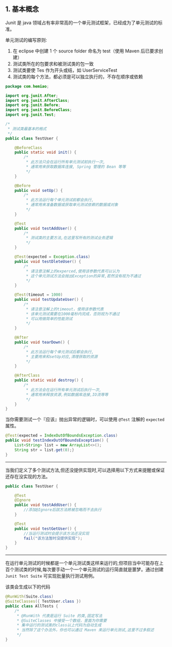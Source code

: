 ## 1. 基本概念

Junit 是 java 领域占有率非常高的一个单元测试框架，已经成为了单元测试的标准。

单元测试的编写原则:

1. 在 eclipse 中创建 1 个 source folder 命名为 test（使用 Maven 后已要求创建）
2. 测试类所在的包要求和被测试类的包一致
3. 测试类要使 Tes 作为开头或结，如 UserServiceTest
4. 测试类的每个方法，都必须是可以独立执行的，不存在顺序或依赖

```java
package com.hemiao; 

import org.junit.After; 
import org.junit.AfterClass; 
import org.junit.Before;
import org.junit.BeforeClass;  
import org.junit.Test;  

/* 
 * 测试类最基本的格式  
 */
public class TestUser {  

    @BeforeClass
    public static void init() {  
        /*  
         * 此方法只会在运行所有单元测试前执行一次,   
         * 通常用来获取数据库连接, Spring 管理的 Bean 等等  
         */
    }  

    @Before
    public void setUp() {  
        /*  
         * 此方法运行每个单元测试前都会执行,   
         * 通常用来准备数据或获取单元测试依赖的数据或对象  
         */
    }  

    @Test
    public void testAddUser() {  
        /*  
         * 测试类的主要方法,在这里写所有的测试业务逻辑  
         */
    }  

    @Test(expected = Exception.class)  
    public void testDleteUser() {  
        /*  
         * 请注意注解上的experced,使用该参数代表可以认为   
         * 这个单元测试方法会抛出Exception的异常,若然没有视为不通过  
         */
    }  

    @Test(timeout = 1000)  
    public void testUpdateUser() {  
        /*  
         * 请注意注解上的timeout，使用该参数代表
         * 该单元测试需要在1000毫秒内完成，否则视为不通过
         * 可以用做简单的性能测试  
         */
    }  

    @After
    public void tearDown() {  
        /*  
         * 此方法运行每个单元测试后都会执行,   
         * 主要用来和setUp对应,清理获取的资源  
         */
    }  

    @AfterClass
    public static void destroy() {  
        /*  
         * 此方法会在运行所有单元测试后执行一次,   
         * 通常用来释放资源,例如数据库连接,IO流等等  
         */
    }  
}  
```

当你需要测试一个『应该』抛出异常的逻辑时，可以使用 `@Test` 注解的 `expected` 属性。

```java
@Test(expected = IndexOutOfBoundsException.class)
public void testIndexOutOfBoundsException() {
    List<String> list = new ArrayList<>();
    String str = list.get(0);}
}
```

---

当我们定义了多个测试方法,但还没提供实现时,可以选择用以下方式来提醒或保证还存在没实现的方法。

```java
public class TestUser {  

    @Test
    @Ignore
    public void testAddUser() {  
        //添加@Ignore后該方法將被忽略而不去执行  
    }  

    @Test
    public void testGetUser() {  
        //当运行测试时会提示该方法还没实现  
        fail("该方法暂时没提供实现");  
    }  
}  
```

---

在运行单元测试的时候都是一个单元测试类这样来运行的,但项目当中可能存在上百个测试类的时候,每次要手动一个一个单元测试的运行简直就是噩梦。通过创建 `Junit Test Suite` 可实现批量执行测试用例。

该类会生成以下的代码

```java
@RunWith(Suite.class)  
@SuiteClasses({ TestUser.class })  
public class AllTests {  
    /*  
     * @RunWith 代表是运行 Suite 的类,固定写法  
     * @SuiteClasses 中接受一个数组，里面为你需要  
     * 集中运行的测试类的class以上代码为自动生成  
     * 当然除了这个办法外，你也可以通过 Maven 来运行单元测试,这里不过多叙述  
     */
}  
```